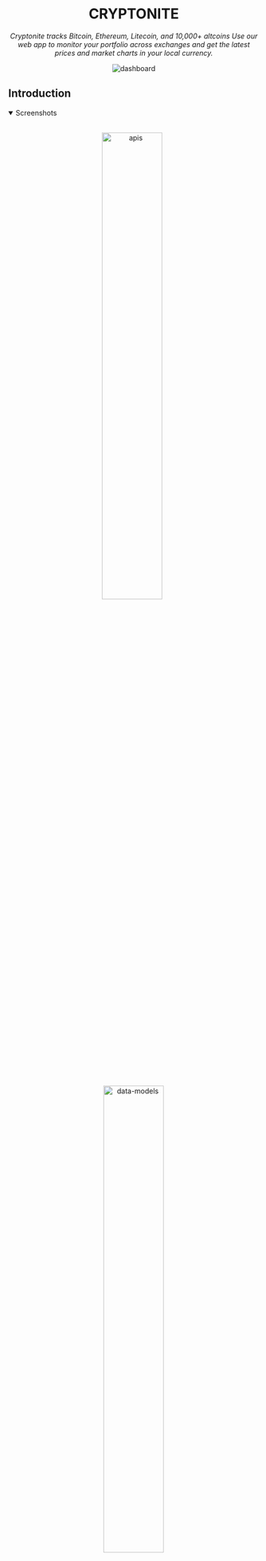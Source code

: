 <h1 align="center">
  CRYPTONITE
</h1>

<p align="center">
  <i align="center"> Cryptonite tracks Bitcoin, Ethereum, Litecoin, and 10,000+ altcoins
          Use our web app to monitor your portfolio across exchanges and get the
          latest prices and market charts in your local currency.</i>
</p>


<p align="center">
    <img src="https://github-production-user-asset-6210df.s3.amazonaws.com/95634562/350777419-09054328-92cc-4f1b-88b3-d7679676ccc6.png?X-Amz-Algorithm=AWS4-HMAC-SHA256&X-Amz-Credential=AKIAVCODYLSA53PQK4ZA%2F20240721%2Fus-east-1%2Fs3%2Faws4_request&X-Amz-Date=20240721T150424Z&X-Amz-Expires=300&X-Amz-Signature=deac0a35785a5993b047221901f4e74e456d465183e8a88ba095175f45cb6388&X-Amz-SignedHeaders=host&actor_id=95634562&key_id=0&repo_id=830171347" alt="dashboard"/>
</p>


## Introduction

<details open>
<summary>
 Screenshots
</summary> <br />

<p align="center">
    <img width="49%" src="https://github.com/user-attachments/assets/d9a79e67-59bb-4c24-bc98-bb7c570c3fec" alt="apis"/>
&nbsp;
    <img width="49%" src="https://github.com/user-attachments/assets/d18190d3-2913-49e9-8508-509522fa7d5b" alt="data-models"/>
</p>

<p align="center">
    <img width="49%" src="https://github.com/user-attachments/assets/c0bfbc41-62f3-4626-b6c6-bf700690b139" alt="plugins"/>
&nbsp;
    <img width="49%" src="https://github.com/user-attachments/assets/f4d2bef6-1ea1-47fd-b64c-a10ee83687c3" alt="microservices"/>
</p> 
    
<p align="center">
    <img width="24%" src="https://github.com/user-attachments/assets/65e1a8da-04f1-4782-91fd-c3f1d3b4e155" alt="own-your-code"/>
&nbsp;
    <img width="24%" src="https://github.com/user-attachments/assets/286edc75-4e3c-407e-8a03-3328055dabe7" alt="customize-code"/>
&nbsp;
    <img width="24%" src="https://github.com/user-attachments/assets/b6e47fcb-5d0c-4042-afe6-65a586f669eb" alt="customize-code"/>
&nbsp;
    <img width="24%" src="https://github.com/user-attachments/assets/bc041e06-e151-4205-9abf-1538c1f795ad" alt="customize-code"/>
</p>

</details>

## Usage 

To get started with Cryptonite, the hosted version of the product can be used. You can get started immediately at https://cryptonite-anubhav.vercel.app/ . The website provides an overview of the application.

## Development


<details open>
<summary>
Running Cryptonite
</summary> <br />


**BEFORE** you run the following steps make sure:
1. You have typescript installed locally on you machine ```npm install -g typescript```
2. You are using a supported node version (check `engines` `node` in the [package.json](./package.json))
3. You are using a supported npm version (check `engines` `npm` in the [package.json](./package.json))


1. Clone the repository and install dependencies:
```shell
git clone git@github.com:Anubhav-Pal/Cryptonite.git && cd cryptonite && npm install
```

2. Run the script, which takes care of installing dependencies, building packages, and setting up the workspace:
```shell
npm run dev
```
## Resources

- **[Website](https://cryptonite-anubhav.vercel.app/)** overview of the product.
- **[Next](https://nextjs.org/)** for comprehensive documentation on nextjs.
- **[Typescript](https://www.typescriptlang.org/)**  for comprehensive documentation on Typescript.
- **[ApexCharts](https://apexcharts.com)** for comprehensive documentation on React Apex charts.
